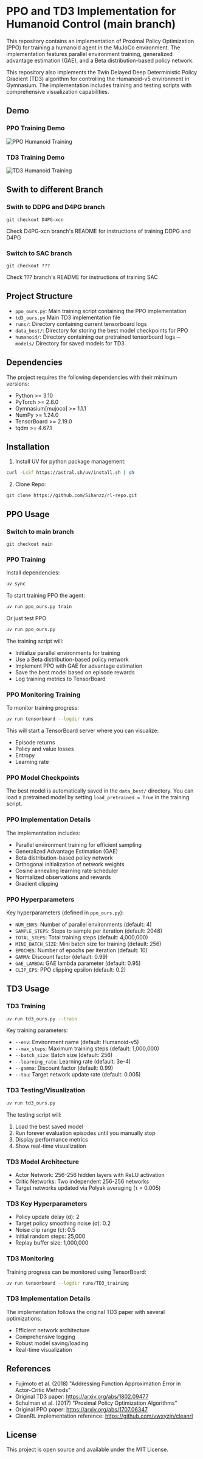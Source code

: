 # PPO and TD3 Implementation for Humanoid Control (main branch)

This repository contains an implementation of Proximal Policy Optimization (PPO) for training a humanoid agent in the MuJoCo environment. The implementation features parallel environment training, generalized advantage estimation (GAE), and a Beta distribution-based policy network.

This repository also implements the Twin Delayed Deep Deterministic Policy Gradient (TD3) algorithm for controlling the Humanoid-v5 environment in Gymnasium. The implementation includes training and testing scripts with comprehensive visualization capabilities.

## Demo

### PPO Training Demo
![PPO Humanoid Training](https://github.com/Sihanzz/rl-repo/blob/main/ppo.gif)

### TD3 Training Demo  
![TD3 Humanoid Training](https://github.com/Sihanzz/rl-repo/blob/main/td3.gif)


## Swith to different Branch

### Swith to DDPG and D4PG branch
```
git checkout D4PG-xcn
```
Check D4PG-xcn branch's README for instructions of training DDPG and D4PG

### Switch to SAC branch
```
git checkout ???
```
Check ??? branch's README for instructions of training SAC


## Project Structure

- `ppo_ours.py`: Main training script containing the PPO implementation
- `td3_ours.py` Main TD3 implementation file
- `runs/`: Directory containing current tensorboard logs
- `data_best/`: Directory for storing the best model checkpoints for PPO
- `humanoid/`: Directory containing our pretrained tensorboard logs
─ `models/` Directory for saved models for TD3

## Dependencies

The project requires the following dependencies with their minimum versions:

- Python >= 3.10
- PyTorch >= 2.6.0
- Gymnasium[mujoco] >= 1.1.1
- NumPy >= 1.24.0
- TensorBoard >= 2.19.0
- tqdm >= 4.67.1

## Installation

1. Install UV for python package management:
```bash
curl -LsSf https://astral.sh/uv/install.sh | sh
```
2. Clone Repo:
```
git clone https://github.com/Sihanzz/rl-repo.git
```
## PPO Usage
### Switch to main branch
```
git checkout main
```

### PPO Training


Install dependencies:
```bash
uv sync
```

To start training PPO the agent:

```bash
uv run ppo_ours.py train
```

Or just test PPO
```bash
uv run ppo_ours.py
```

The training script will:
- Initialize parallel environments for training
- Use a Beta distribution-based policy network
- Implement PPO with GAE for advantage estimation
- Save the best model based on episode rewards
- Log training metrics to TensorBoard

### PPO Monitoring Training

To monitor training progress:

```bash
uv run tensorboard --logdir runs
```

This will start a TensorBoard server where you can visualize:
- Episode returns
- Policy and value losses
- Entropy
- Learning rate

### PPO Model Checkpoints

The best model is automatically saved in the `data_best/` directory. You can load a pretrained model by setting `load_pretrained = True` in the training script.

### PPO Implementation Details

The implementation includes:
- Parallel environment training for efficient sampling
- Generalized Advantage Estimation (GAE)
- Beta distribution-based policy network
- Orthogonal initialization of network weights
- Cosine annealing learning rate scheduler
- Normalized observations and rewards
- Gradient clipping

### PPO Hyperparameters

Key hyperparameters (defined in `ppo_ours.py`):
- `NUM_ENVS`: Number of parallel environments (default: 4)
- `SAMPLE_STEPS`: Steps to sample per iteration (default: 2048)
- `TOTAL_STEPS`: Total training steps (default: 4,000,000)
- `MINI_BATCH_SIZE`: Mini batch size for training (default: 256)
- `EPOCHES`: Number of epochs per iteration (default: 10)
- `GAMMA`: Discount factor (default: 0.99)
- `GAE_LAMBDA`: GAE lambda parameter (default: 0.95)
- `CLIP_EPS`: PPO clipping epsilon (default: 0.2)


## TD3 Usage
### TD3 Training
```bash
uv run td3_ours.py --train
```

Key training parameters:
- `--env`: Environment name (default: Humanoid-v5)
- `--max_steps`: Maximum training steps (default: 1,000,000)
- `--batch_size`: Batch size (default: 256)
- `--learning_rate`: Learning rate (default: 3e-4)
- `--gamma`: Discount factor (default: 0.99)
- `--tau`: Target network update rate (default: 0.005)

### TD3 Testing/Visualization
```bash
uv run td3_ours.py
```

The testing script will:
1. Load the best saved model
2. Run forever evaluation episodes until you manually stop
3. Display performance metrics
4. Show real-time visualization

### TD3 Model Architecture
- Actor Network: 256-256 hidden layers with ReLU activation
- Critic Networks: Two independent 256-256 networks
- Target networks updated via Polyak averaging (τ = 0.005)

### TD3 Key Hyperparameters
- Policy update delay (d): 2
- Target policy smoothing noise (σ): 0.2
- Noise clip range (c): 0.5
- Initial random steps: 25,000
- Replay buffer size: 1,000,000

### TD3 Monitoring
Training progress can be monitored using TensorBoard:
```bash
uv run tensorboard --logdir runs/TD3_training
```

### TD3 Implementation Details
The implementation follows the original TD3 paper with several optimizations:
- Efficient network architecture
- Comprehensive logging
- Robust model saving/loading
- Real-time visualization

## References
- Fujimoto et al. (2018) "Addressing Function Approximation Error in Actor-Critic Methods"
- Original TD3 paper: https://arxiv.org/abs/1802.09477
- Schulman et al. (2017) "Proximal Policy Optimization Algorithms"
- Original PPO paper: https://arxiv.org/abs/1707.06347
- CleanRL implementation reference: https://github.com/vwxyzjn/cleanrl


## License
This project is open source and available under the MIT License.
